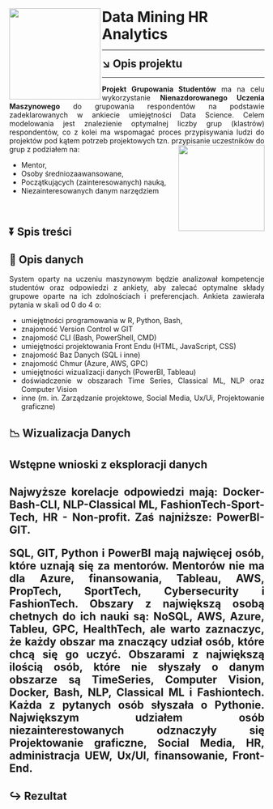 <img align="left" src="https://cdn-icons-png.freepik.com/512/8618/8618881.png" width="180">

<h1 style="border: none; padding: 0; margin: 0;">Data Mining HR Analytics</h1>

---

<h2 style="border: none; padding: 0; margin: 0;">↘️ Opis projektu</h2>

---
<div style="text-align: justify;">
<strong>Projekt Grupowania Studentów</strong> ma na celu wykorzystanie <strong>Nienazdorowanego Uczenia Maszynowego</strong> do grupowania respondentów na podstawie zadeklarowanych w ankiecie umiejętności Data Science.
Celem modelowania jest znalezienie optymalnej liczby grup (klastrów) respondentów, co z kolei ma wspomagać proces przypisywania ludzi do projektów pod kątem potrzeb projektowych tzn. przypisanie uczestników do grup z podziałem na:

<img align="right" src="https://www.pinclipart.com/picdir/big/124-1244891_user-groups-filled-icon-group-icon-png-clipart.png" width="170">

* Mentor, 
* Osoby średniozaawansowane, 
* Początkujących (zainteresowanych) nauką,
* Niezainteresowanych danym narzędziem

<br>

<h2>⏬ Spis treści</h2>

<h2>🔢 Opis danych</h2>

System oparty na uczeniu maszynowym będzie analizował kompetencje studentów oraz odpowiedzi z ankiety, aby zalecać optymalne składy grupowe oparte na ich zdolnościach i preferencjach. Ankieta zawierała pytania w skali od 0 do 4 o:
  * umiejętności programowania w R, Python, Bash,
  * znajomość Version Control w GIT
  * znajomość CLI (Bash, PowerShell, CMD)
  * umiejętności projektowania Front Endu (HTML, JavaScript, CSS)
  * znajomość Baz Danych (SQL i inne)
  * znajomość Chmur (Azure, AWS, GPC)
  * umiejętności wizualizacji danych (PowerBI, Tableau)
  * doświadczenie w obszarach Time Series, Classical ML, NLP oraz Computer Vision
  * inne (m. in. Zarządzanie projektowe, Social Media, Ux/Ui, Projektowanie graficzne)


<h2>📉 Wizualizacja Danych</h2>

<h2> Wstępne wnioski z eksploracji danych <h2>

Najwyższe korelacje odpowiedzi mają: Docker-Bash-CLI, NLP-Classical ML, FashionTech-Sport-Tech, HR - Non-profit.
Zaś najniższe: PowerBI-GIT.

SQL, GIT, Python i PowerBI mają najwięcej osób, które uznają się za mentorów. Mentorów nie ma dla Azure, finansowania, Tableau, AWS, PropTech, SportTech, Cybersecurity i FashionTech.
Obszary z największą osobą chetnych do ich nauki są: NoSQL, AWS, Azure, Tableu, GPC, HealthTech, ale warto zaznaczyc, że każdy obszar ma znaczący udział osób, które chcą się go uczyć.
Obszarami z największą ilością osób, które nie słyszały o danym obszarze są TimeSeries, Computer Vision, Docker, Bash, NLP, Classical ML i Fashiontech. Każda z pytanych osób słyszała o Pythonie.
Największym udziałem osób niezainterestowanych odznaczyły się Projektowanie graficzne, Social Media, HR, administracja UEW, Ux/UI, finansowanie, Front-End.

<h2>↪️ Rezultat</h2>